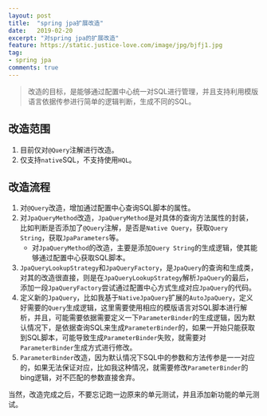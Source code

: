 ```yaml
---
layout: post
title:  "spring jpa扩展改造"
date:   2019-02-20
excerpt: "对spring jpa的扩展改造"
feature: https://static.justice-love.com/image/jpg/bjfj1.jpg
tag:
- spring jpa
comments: true
---
```


> 改造的目标，是能够通过配置中心统一对SQL进行管理，并且支持利用模版语言依据传参进行简单的逻辑判断，生成不同的SQL。

## 改造范围

1. 目前仅对`@Query`注解进行改造。
2. 仅支持`native`SQL，不支持使用`HQL`。

## 改造流程

1. 对`@Query`改造，增加通过配置中心查询SQL脚本的属性。
2. 对`JpaQueryMethod`改造，`JpaQueryMethod`是对具体的查询方法属性的封装，比如判断是否添加了`@Query`注解，是否是`Native Query`，获取`Query String`，获取`JpaParameters`等。
    * 对`JpaQueryMethod`的改造，主要是添加`Query String`的生成逻辑，使其能够通过配置中心获取SQL脚本。
3. `JpaQueryLookupStrategy`和`JpaQueryFactory`，是`JpaQuery`的查询和生成类，对其的改造很直接，则是在`JpaQueryLookupStrategy`解析`JpaQuery`的最后，添加一段`JpaQueryFactory`尝试通过配置中心方式生成对应`JpaQuery`的代码。
4. 定义新的`JpaQuery`，比如我基于`NativeJpaQuery`扩展的`AutoJpaQuery`，定义好需要的`Query`生成逻辑，这里需要使用相应的模版语言对SQL脚本进行解析，并且，可能需要依据需要定义一下`ParameterBinder`的生成逻辑，因为默认情况下，是依据查询SQL来生成`ParameterBinder`的，如果一开始只能获取到SQL脚本，可能导致生成`ParameterBinder`失败，就需要对`ParameterBinder`生成方式进行修改。
5. `ParameterBinder`改造，因为默认情况下SQL中的参数和方法传参是一一对应的，如果无法保证对应，比如我这种情况，就需要修改`ParameterBinder`的bing逻辑，对不匹配的参数直接舍弃。

当然，改造完成之后，不要忘记跑一边原来的单元测试，并且添加新功能的单元测试。